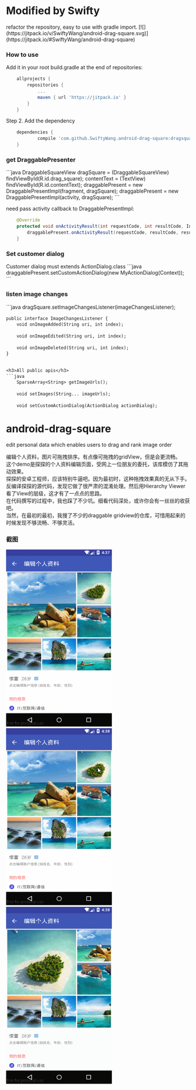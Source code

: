 <h1>Modified by Swifty</h1>
refactor the repository, easy to use with gradle import.
[![](https://jitpack.io/v/SwiftyWang/android-drag-square.svg)](https://jitpack.io/#SwiftyWang/android-drag-square)

<h3>How to use</h3>
Add it in your root build.gradle at the end of repositories:

```gradle
	allprojects {
		repositories {
			...
			maven { url 'https://jitpack.io' }
		}
	}
```

Step 2. Add the dependency
```gradle
	dependencies {
	        compile 'com.github.SwiftyWang.android-drag-square:dragsquareimage:1.2.3'
	}
```

<h3>get DraggablePresenter</h3>
```java
        DraggableSquareView dragSquare = (DraggableSquareView) findViewById(R.id.drag_square);
        contentText = (TextView) findViewById(R.id.contentText);
        draggablePresent = new DraggablePresentImpl(fragment, dragSquare);
        draggablePresent = new DraggablePresentImpl(activity, dragSquare);
```

need pass activity callback to DraggablePresentImpl:
```java
    @Override
    protected void onActivityResult(int requestCode, int resultCode, Intent result) {
        draggablePresent.onActivityResult(requestCode, resultCode, result);
    }
```

<h3>Set customer dialog</h3>
Customer dialog must extends ActionDialog.class
```java
    draggablePresent.setCustomActionDialog(new MyActionDialog(Context));
```

<h3>listen image changes</h3>
```java
    dragSquare.setImageChangesListener(imageChangesListener);

    public interface ImageChangesListener {
        void onImageAdded(String uri, int index);

        void onImageEdited(String uri, int index);

        void onImageDeleted(String uri, int index);
    }
```

<h3>All public apis</h3>
```java
    SparseArray<String> getImageUrls();

    void setImages(String... imageUrls);

    void setCustomActionDialog(ActionDialog actionDialog);
```


# android-drag-square
edit personal data which enables users to drag and rank image order

编辑个人资料，图片可拖拽排序。有点像可拖拽的gridView，但是会更流畅。<br>
这个demo是探探的个人资料编辑页面，受网上一位朋友的委托，该库模仿了其拖动效果。<br>
探探的安卓工程师，应该特别牛逼吧。因为最初时，这种拖拽效果真的无从下手。反编译探探的源代码，发现它做了很严肃的混淆处理。然后用Hierarchy Viewer看了View的层级，这才有了一点点的思路。<br>
在代码撰写的过程中，我也踩了不少坑。细看代码深处，或许你会有一丝丝的收获吧。<br>
当然，在最初的最初，我搜了不少的draggable gridview的仓库，可惜用起来的时候发现不够流畅、不够灵活。

### 截图
<td>
	 <img src="capture1.gif" width="290" height="485" />
	 <img src="capture2.gif" width="290" height="485" />
	 <img src="capture3.gif" width="290" height="485" />
</td>
